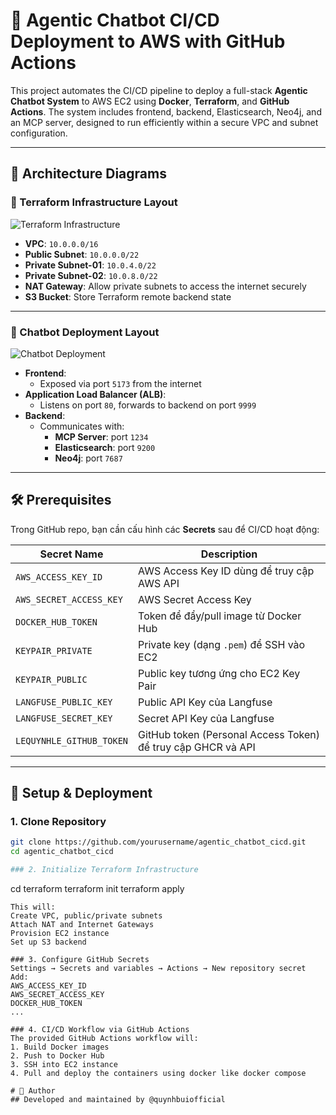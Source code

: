 # 🤖 Agentic Chatbot CI/CD Deployment to AWS with GitHub Actions

This project automates the CI/CD pipeline to deploy a full-stack **Agentic Chatbot System** to AWS EC2 using **Docker**, **Terraform**, and **GitHub Actions**. The system includes frontend, backend, Elasticsearch, Neo4j, and an MCP server, designed to run efficiently within a secure VPC and subnet configuration.

---

## 📌 Architecture Diagrams

### 🔷 Terraform Infrastructure Layout

![Terraform Infrastructure](./path/to/eddf8a11-6829-477b-b244-753a34bf57f7.png)

- **VPC**: `10.0.0.0/16`
- **Public Subnet**: `10.0.0.0/22`
- **Private Subnet-01**: `10.0.4.0/22`
- **Private Subnet-02**: `10.0.8.0/22`
- **NAT Gateway**: Allow private subnets to access the internet securely
- **S3 Bucket**: Store Terraform remote backend state

---

### 🔶 Chatbot Deployment Layout

![Chatbot Deployment](./path/to/ef1bb8f8-0222-41a2-b148-088ffd3091f8.png)

- **Frontend**:
  - Exposed via port `5173` from the internet
- **Application Load Balancer (ALB)**:
  - Listens on port `80`, forwards to backend on port `9999`
- **Backend**:
  - Communicates with:
    - **MCP Server**: port `1234`
    - **Elasticsearch**: port `9200`
    - **Neo4j**: port `7687`

---

## 🛠️ Prerequisites

Trong GitHub repo, bạn cần cấu hình các **Secrets** sau để CI/CD hoạt động:

| Secret Name             | Description                                |
|-------------------------|--------------------------------------------|
| `AWS_ACCESS_KEY_ID`     | AWS Access Key ID dùng để truy cập AWS API |
| `AWS_SECRET_ACCESS_KEY` | AWS Secret Access Key                      |
| `DOCKER_HUB_TOKEN`      | Token để đẩy/pull image từ Docker Hub      |
| `KEYPAIR_PRIVATE`       | Private key (dạng `.pem`) để SSH vào EC2   |
| `KEYPAIR_PUBLIC`        | Public key tương ứng cho EC2 Key Pair       |
| `LANGFUSE_PUBLIC_KEY`   | Public API Key của Langfuse                |
| `LANGFUSE_SECRET_KEY`   | Secret API Key của Langfuse                |
| `LEQUYNHLE_GITHUB_TOKEN`| GitHub token (Personal Access Token) để truy cập GHCR và API |

---

## 🚀 Setup & Deployment

### 1. Clone Repository

```bash
git clone https://github.com/yourusername/agentic_chatbot_cicd.git
cd agentic_chatbot_cicd

### 2. Initialize Terraform Infrastructure

```
cd terraform
terraform init
terraform apply
```
This will:
Create VPC, public/private subnets
Attach NAT and Internet Gateways
Provision EC2 instance
Set up S3 backend

### 3. Configure GitHub Secrets
Settings → Secrets and variables → Actions → New repository secret
Add:
AWS_ACCESS_KEY_ID
AWS_SECRET_ACCESS_KEY
DOCKER_HUB_TOKEN
...

### 4. CI/CD Workflow via GitHub Actions
The provided GitHub Actions workflow will:
1. Build Docker images
2. Push to Docker Hub
3. SSH into EC2 instance
4. Pull and deploy the containers using docker like docker compose

# 🧠 Author
## Developed and maintained by @quynhbuiofficial
